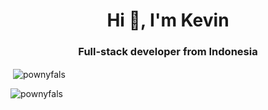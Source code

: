 <h1 align="center">Hi 👋, I'm Kevin</h1>
<h3 align="center">Full-stack developer from Indonesia</h3>


<p>&nbsp;<img align="center" src="https://github-readme-stats.vercel.app/api?username=pownyfals&show_icons=true&locale=en" alt="pownyfals" /></p>

<p><img align="center" src="https://github-readme-streak-stats.herokuapp.com/?user=pownyfals&" alt="pownyfals" /></p>

